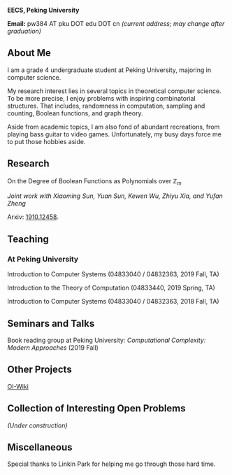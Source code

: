 **EECS, Peking University**

**Email:** pw384 AT pku DOT edu DOT cn *(current address; may change after graduation)*

## About Me

I am a grade 4 undergraduate student at Peking University, majoring in computer science. 

My research interest lies in several topics in theoretical computer science. To be more precise, I enjoy problems with inspiring combinatorial structures. That includes, randomness in computation, sampling and counting, Boolean functions, and graph theory. 

Aside from academic topics, I am also fond of abundant recreations, from playing bass guitar to video games. Unfortunately, my busy days force me to put those hobbies aside. 

## Research

On the Degree of Boolean Functions as Polynomials over $\mathbb{Z}_m$

*Joint work with Xiaoming Sun, Yuan Sun, Kewen Wu, Zhiyu Xia, and Yufan Zheng*

Arxiv: [1910.12458](https://arxiv.org/abs/1910.12458). 

## Teaching

### At Peking University

Introduction to Computer Systems (04833040 / 04832363, 2019 Fall, TA)

Introduction to the Theory of Computation (04833440, 2019 Spring, TA)

Introduction to Computer Systems (04833040 / 04832363, 2018 Fall, TA)

## Seminars and Talks

Book reading group at Peking University: *Computational Complexity: Modern Approaches* (2019 Fall)

## Other Projects

[OI-Wiki](https://oi-wiki.org/)

## Collection of Interesting Open Problems

*(Under construction)*

## Miscellaneous

Special thanks to Linkin Park for helping me go through those hard time. 
